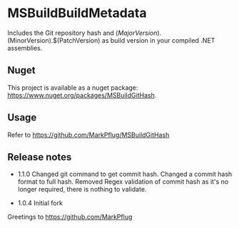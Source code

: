 # MSBuildBuildMetadata
Includes the Git repository hash and $(MajorVersion).$(MinorVersion).$(PatchVersion) as build version in your compiled .NET assemblies. 

## Nuget

This project is available as a nuget package: https://www.nuget.org/packages/MSBuildGitHash.

## Usage

Refer to https://github.com/MarkPflug/MSBuildGitHash

## Release notes

- 1.1.0 Changed git command to get commit hash. Changed a commit hash format to full hash. Removed Regex validation of commit hash as it's no longer required, there is nothing to validate.

- 1.0.4 Initial fork

Greetings to https://github.com/MarkPflug 
